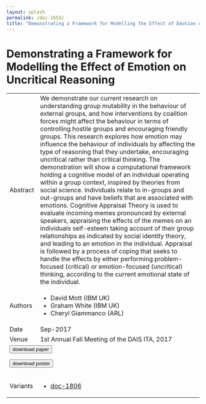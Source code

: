 ```yaml
---
layout: splash
permalink: /doc-1653/
title: "Demonstrating a Framework for Modelling the Effect of Emotion on Uncritical Reasoning"
---
```


# Demonstrating a Framework for Modelling the Effect of Emotion on Uncritical Reasoning

<table>
    <tbody>
    <tr>
        <td>Abstract</td>
        <td>We demonstrate our current research on understanding group mutability in the behaviour of external groups, and how interventions by coalition forces might affect the behaviour in terms of controlling hostile groups and encouraging friendly groups. This research explores how emotion may influence the behaviour of individuals by affecting the type of reasoning that they undertake, encouraging uncritical rather than critical thinking. The demonstration will show a computational framework holding a cognitive model of an individual operating within a group context, inspired by theories from social science. Individuals relate to in-groups and out-groups and have beliefs that are associated with emotions. Cognitive Appraisal Theory is used to evaluate incoming memes pronounced by external speakers, appraising the effects of the memes on an individuals self-esteem taking account of their group relationships as indicated by social identity theory, and leading to an emotion in the individual. Appraisal is followed by a process of coping that seeks to handle the effects by either performing problem-focused (critical) or emotion-focused (uncritical) thinking, according to the current emotional state of the individual.</td>
    </tr>
    <tr>
        <td>Authors</td>
        <td>
            <ul>
                <li>David Mott (IBM UK)</li>
                <li>Graham White (IBM UK)</li>
                <li>Cheryl Giammanco (ARL)</li>
            </ul>
        </td>
    </tr>
    <tr>
        <td>Date</td>
        <td>Sep-2017</td>
    </tr>
    <tr>
        <td>Venue</td>
        <td>1st Annual Fall Meeting of the DAIS ITA, 2017</td>
    </tr>
        <tr>
            <td colspan="2">
                <form method="get" action="https://ibm.box.com/v/doc-1653-paper">
                    <button type="submit">download paper</button>
                </form>
                <form method="get" action="https://ibm.box.com/v/doc-1653-poster">
                    <button type="submit">download poster</button>
                </form>
            </td>
        </tr>
        <tr>
            <td>Variants</td>
            <td>
                <ul>
                    <li><a href="\doc-1806\">doc-1806</a></li>
                </ul>
            </td>
        </tr>
    </tbody>
</table>
